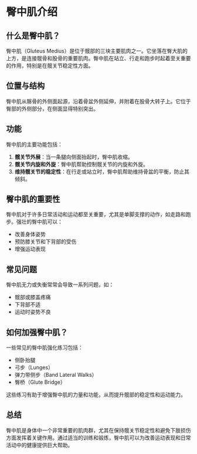 # 臀中肌介绍

## 什么是臀中肌？

臀中肌（Gluteus Medius）是位于髋部的三块主要肌肉之一。它坐落在臀大肌的上方，是连接髋骨和股骨的重要肌肉。臀中肌在站立、行走和跑步时起着至关重要的作用，特别是在髋关节稳定性方面。

## 位置与结构

臀中肌从髂骨的外侧面起源，沿着骨盆外侧延伸，并附着在股骨大转子上。它位于臀部的外侧部分，在侧面显得特别突出。

## 功能

臀中肌的主要功能包括：

1. **髋关节外展**：当一条腿向侧面抬起时，臀中肌收缩。
2. **髋关节内旋和外旋**：臀中肌帮助控制髋关节的内旋和外旋。
3. **维持髋关节的稳定性**：在行走或站立时，臀中肌帮助维持骨盆的平衡，防止其倾斜。

## 臀中肌的重要性

臀中肌对于许多日常活动和运动都至关重要，尤其是单脚支撑的动作，如走路和跑步。强壮的臀中肌可以：

- 改善身体姿势
- 预防膝关节和下背部的受伤
- 增强运动表现

## 常见问题

臀中肌无力或失衡常常会导致一系列问题，如：

- 髋部或膝盖疼痛
- 下背部不适
- 运动时姿势不良

## 如何加强臀中肌？

一些常见的臀中肌强化练习包括：

- 侧卧抬腿
- 弓步（Lunges）
- 弹力带侧步（Band Lateral Walks）
- 臀桥（Glute Bridge）

这些练习有助于增强臀中肌的力量和功能，从而提升髋部的稳定性和运动能力。

## 总结

臀中肌是身体中一个非常重要的肌肉群，尤其在保持髋关节稳定性和避免下肢损伤方面发挥着关键作用。通过适当的训练和锻炼，臀中肌可以为改善运动表现和日常活动中的健康提供巨大帮助。